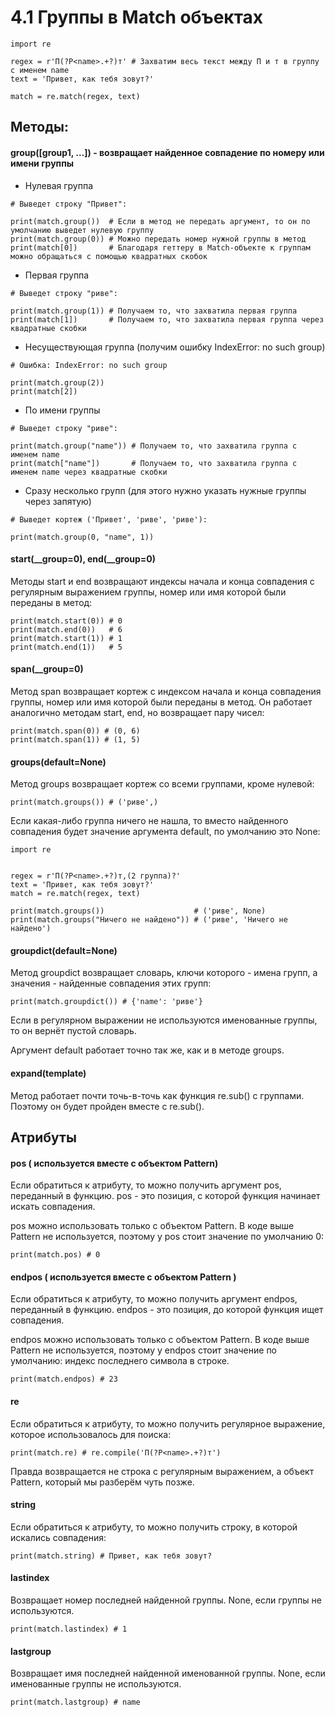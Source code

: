 # 4.1 Группы в Match объектах

```
import re

regex = r'П(?P<name>.+?)т' # Захватим весь текст между П и т в группу с именем name
text = 'Привет, как тебя зовут?'

match = re.match(regex, text)
```

## Методы:
#### **group([group1, ...])** - возвращает найденное совпадение по номеру или имени группы
+  Нулевая группа
  ```
# Выведет строку "Привет":

print(match.group())  # Если в метод не передать аргумент, то он по умолчанию выведет нулевую группу
print(match.group(0)) # Можно передать номер нужной группы в метод
print(match[0])       # Благодаря геттеру в Match-объекте к группам можно обращаться с помощью квадратных скобок
  ```
+  Первая группа
```
# Выведет строку "риве":

print(match.group(1)) # Получаем то, что захватила первая группа
print(match[1])       # Получаем то, что захватила первая группа через квадратные скобки
```
+  Несуществующая группа (получим ошибку IndexError: no such group)
```
# Ошибка: IndexError: no such group

print(match.group(2))
print(match[2])
```
+  По имени группы
```
# Выведет строку "риве":

print(match.group("name")) # Получаем то, что захватила группа с именем name
print(match["name"])       # Получаем то, что захватила группа с именем name через квадратные скобки
```
+  Cразу несколько групп (для этого нужно указать нужные группы через запятую)
```
# Выведет кортеж ('Привет', 'риве', 'риве'):

print(match.group(0, "name", 1))
```
#### start(__group=0), end(__group=0)
Методы start и end возвращают индексы начала и конца совпадения с регулярным выражением группы, номер или имя которой были переданы в метод:
```
print(match.start(0)) # 0
print(match.end(0))   # 6
print(match.start(1)) # 1
print(match.end(1))   # 5
```

#### span(__group=0)
Метод span возвращает кортеж с индексом начала и конца совпадения группы, номер или имя которой были переданы в метод. Он работает аналогично методам start, end, но возвращает пару чисел:
```
print(match.span(0)) # (0, 6)
print(match.span(1)) # (1, 5)
```

#### groups(default=None)
Метод groups возвращает кортеж со всеми группами, кроме нулевой:
```
print(match.groups()) # ('риве',)
```
Если какая-либо группа ничего не нашла, то вместо найденного совпадения будет значение аргумента default, по умолчанию это None:
```
import re


regex = r'П(?P<name>.+?)т,(2 группа)?'
text = 'Привет, как тебя зовут?'
match = re.match(regex, text) 

print(match.groups())                    # ('риве', None)
print(match.groups("Ничего не найдено")) # ('риве', 'Ничего не найдено')
```

#### groupdict(default=None)
Метод groupdict возвращает словарь, ключи которого - имена групп, а значения - найденные совпадения этих групп:
```
print(match.groupdict()) # {'name': 'риве'}
```
Если в регулярном выражении не используются именованные группы, то он вернёт пустой словарь.

Аргумент default работает точно так же, как и в методе groups.

#### expand(template)
Метод работает почти точь-в-точь как функция re.sub() с группами. Поэтому он будет пройден вместе с re.sub().

## Атрибуты

#### pos ( используется вместе с объектом Pattern)
Если обратиться к атрибуту, то можно получить аргумент pos, переданный в функцию. pos - это позиция, с которой функция начинает искать совпадения.

pos можно использовать только с объектом Pattern. В коде выше Pattern не используется, поэтому у pos стоит значение по умолчанию 0:
```
print(match.pos) # 0
```
#### endpos ( используется вместе с объектом Pattern )
Если обратиться к атрибуту, то можно получить аргумент endpos, переданный в функцию. endpos - это позиция, до которой функция ищет совпадения.

endpos можно использовать только с объектом Pattern. В коде выше Pattern не используется, поэтому у endpos стоит значение по умолчанию: индекс последнего символа в строке.
```
print(match.endpos) # 23
```

#### re
Если обратиться к атрибуту, то можно получить регулярное выражение, которое использовалось для поиска:
```
print(match.re) # re.compile('П(?P<name>.+?)т')
```
Правда возвращается не строка с регулярным выражением, а объект Pattern, который мы разберём чуть позже.

#### string
Если обратиться к атрибуту, то можно получить строку, в которой искались совпадения:
```
print(match.string) # Привет, как тебя зовут?
```

#### lastindex
Возвращает номер последней найденной группы. None, если группы не используются.
```
print(match.lastindex) # 1
```

#### lastgroup
Возвращает имя последней найденной именованной группы. None, если именованные группы не используются.
```
print(match.lastgroup) # name
```
